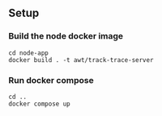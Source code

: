 ## Setup

### Build the node docker image

    cd node-app
    docker build . -t awt/track-trace-server

### Run docker compose

    cd ..
    docker compose up